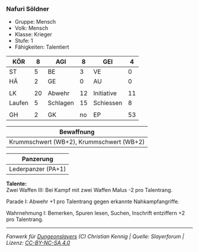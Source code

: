 ### Nafuri Söldner  
- Gruppe: Mensch  
- Volk: Mensch  
- Klasse: Krieger  
- Stufe: 1  
- Fähigkeiten: Talentiert  


| KÖR | 8 | AGI | 8 | GEI | 4 |
| --- | --- | --- | --- | --- | --- |
| ST | 5 | BE | 3 | VE | 0 |
| HÄ | 2 | GE | 0 | AU | 0 |
|  |  |  |  |  |  |
| LK | 20 | Abwehr | 12 | Initiative | 11 |
| Laufen | 5 | Schlagen | 15 | Schiessen | 8 |
|  |  |  |  |  |  |
| GH | 2 | GK | no | EP | 53 |


| Bewaffnung |
| --- |
| Krummschwert (WB+2), Krummschwert (WB+2) |


| Panzerung |
| --- |
| Lederpanzer (PA+1) |


**Talente:**  
Zwei Waffen III: Bei Kampf mit zwei Waffen Malus -2 pro Talentrang.

Parade I: Abwehr +1 pro Talentrang gegen erkannte Nahkampfangriffe.

Wahrnehmung I: Bemerken, Spuren lesen, Suchen, Inschrift entziffern +2 pro Talentrang.





___
*Fanwerk für [Dungeonslayers](https://www.dungeonslayers.net/) (C) Christian Kennig | Quelle: Slayerforum | Lizenz: [CC-BY-NC-SA 4.0](https://creativecommons.org/licenses/by-nc-sa/4.0/deed.de)*